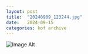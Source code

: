 ```yaml
---
layout:	post
title:	"20240909_123244.jpg"
date:	2024-09-15
categories:	kof archive
---
```


![Image Alt](https://k0f.github.io/assets/20240909_123244.jpg)